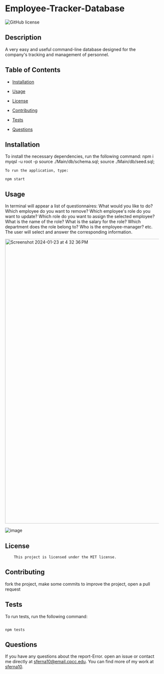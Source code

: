 # Employee-Tracker-Database

![GitHub license](https://img.shields.io/badge/license-MIT-blue.svg)

## Description

A very easy and useful command-line database designed for the company's tracking and management of personnel.

## Table of Contents

* [Installation](#installation)
* [Usage](#usage)

* [License](#license)

* [Contributing](#contributing)
* [Tests](#test)
* [Questions](#questions)

## Installation

To install the necessary dependencies, run the following command:
npm i
myqsl -u root -p
source ./Main/db/schema.sql;
source ./Main/db/seed.sql;

```
To run the application, type:

npm start

```

## Usage


In terminal will appear a list of questionnaires: What would you like to do? Which employee do you want to remove?  Which employee's role do you want to update? Which role do you want to assign the selected employee? What is the name of the role? What is the salary for the role? Which department does the role belong to? Who is the employee-manager? etc. The user will select and answer the corresponding information.

<img width="929" alt="Screenshot 2024-01-23 at 4 32 36 PM" src="https://github.com/sferna10/Employee-Tracker-Database/assets/139423719/5fbdc0bd-31bc-4f35-909a-f1cc4f886194">

![image](https://github.com/sferna10/Employee-Tracker-Database/assets/139423719/2189f5ee-63b3-44db-b867-9a363d1625e9)
## License 
    
        This project is licensed under the MIT license.

## Contributing

fork the project, make some commits to improve the project, open a pull request

## Tests

To run tests, run the following command:
```

npm tests
```

## Questions

If you have any questions about the report-Error. open an issue or contact me  directly at sferna10@email.cpcc.edu. You can find more of my work at [sferna10](https://github.com/sferna10/).
